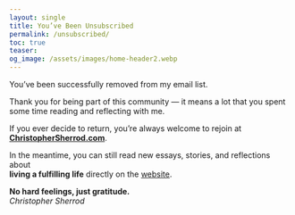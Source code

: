 ```yaml
---
layout: single
title: You’ve Been Unsubscribed
permalink: /unsubscribed/
toc: true
teaser:
og_image: /assets/images/home-header2.webp
---
```

You’ve been successfully removed from my email list.

Thank you for being part of this community — it means a lot that you spent some time reading and reflecting with me.

If you ever decide to return, you’re always welcome to rejoin at  
[**ChristopherSherrod.com**](https://christophersherrod.com).

In the meantime, you can still read new essays, stories, and reflections about  
**living a fulfilling life** directly on the [website](https://christophersherrod.com/).


**No hard feelings, just gratitude.**  
*Christopher Sherrod*
